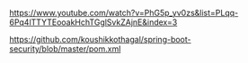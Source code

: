 https://www.youtube.com/watch?v=PhG5p_yv0zs&list=PLqq-6Pq4lTTYTEooakHchTGglSvkZAjnE&index=3

https://github.com/koushikkothagal/spring-boot-security/blob/master/pom.xml

